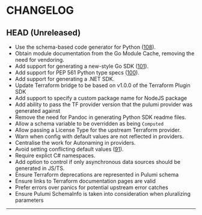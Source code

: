 CHANGELOG
=========

## HEAD (Unreleased)
* Use the schema-based code generator for Python ([108](https://github.com/pulumi/pulumi-terraform-bridge/pull/108)).
* Obtain module documentation from the Go Module Cache, removing the need for vendoring.
* Add support for generating a new-style Go SDK ([101](https://github.com/pulumi/pulumi-terraform-bridge/pull/101)).
* Add support for PEP 561 Python type specs ([100](https://github.com/pulumi/pulumi-terraform-bridge/pull/100)).
* Add support for generating a .NET SDK.
* Update Terraform bridge to be based on v1.0.0 of the Terraform Plugin SDK
* Add support to specify a custom package name for NodeJS package
* Add ability to pass the TF provider version that the pulumi provider was generated against
* Remove the need for Pandoc in generating Python SDK readme files.
* Allow a schema variable to be overridden as being `Computed`
* Allow passing a License Type for the upstream Terraform provider.
* Warn when config with default values are not reflected in providers.
* Centralise the work for Autonaming in providers.
* Avoid setting conflicting default values ([91](https://github.com/pulumi/pulumi-terraform-bridge/pull/91)).
* Require explict C# namespaces.
* Add option to control if only asynchronous data sources should be generated in JS/TS.
* Ensure Terraform deprecations are represented in Pulumi schema
* Ensure links to Terraform documentation pages are valid
* Prefer errors over panics for potential upstream error catches
* Ensure Pulumi SchemaInfo is taken into consideration when pluralizing parameters


---
